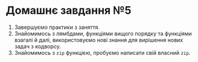 # Домашнє завдання №5

1. Завершуємо практики з заняття.
2. Знайомимось з лямбдами, функціями вищого порядку та функціями взагалі й далі, використовуємо нові знання для вирішення нових задач з кодворсу.
3. Знайомимось з `zip` функцією, пробуємо написати свій власний `zip`.
